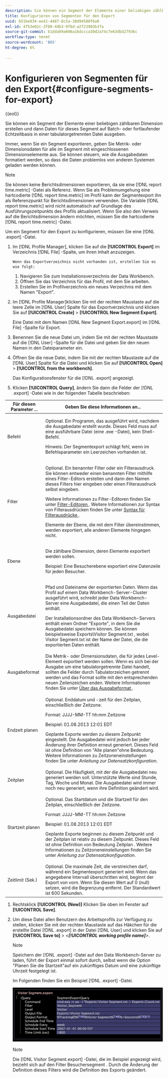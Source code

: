 ```yaml
---
description: Sie können ein Segment der Elemente einer beliebigen zählbaren Dimension erstellen und dann Daten für dieses Segment auf Batch- oder fortlaufender Echtzeitbasis in einer tabulatorgetrennten Datei ausgeben.
title: Konfigurieren von Segmenten für den Export
uuid: 651be834-ee41-4487-8c5a-30d94580f6a0
exl-id: 4f53e02c-3f00-44b3-9f6d-a2f23903b3fa
source-git-commit: b1dda69a606a16dccca30d2a74c7e63dbd27936c
workflow-type: tm+mt
source-wordcount: '865'
ht-degree: 6%

---
```


# Konfigurieren von Segmenten für den Export{#configure-segments-for-export}

{{eol}}

Sie können ein Segment der Elemente einer beliebigen zählbaren Dimension erstellen und dann Daten für dieses Segment auf Batch- oder fortlaufender Echtzeitbasis in einer tabulatorgetrennten Datei ausgeben.

Immer, wenn Sie ein Segment exportieren, geben Sie Metrik- oder Dimensionsdaten für alle im Segment mit eingeschlossenen Dimensionselemente aus. Sie können steuern, wie die Ausgabedaten formatiert werden, so dass die Daten problemlos von anderen Systemen geladen werden können.

>[!NOTE]
>
>Sie können keine Berichtsdimensionen exportieren, da sie eine [!DNL report time.metric] -Datei als Referenz. Wenn Sie als Problemumgehung eine hartcodierte [!DNL report time.metric] im Profil kann der Segmentexport ihn als Referenzpunkt für Berichtsdimensionen verwenden. Die Variable [!DNL report time.metric] wird nicht automatisch auf Grundlage des Ausführungszeitpunkts des Profils aktualisiert. Wenn Sie also den Verweis auf die Berichtsdimension ändern möchten, müssen Sie die hartcodierte [!DNL report time.metric] -Datei.

Um ein Segment für den Export zu konfigurieren, müssen Sie eine [!DNL .export] -Datei.

1. Im [!DNL Profile Manager], klicken Sie auf die **[!UICONTROL Export]** im Verzeichnis [!DNL File] -Spalte, um ihren Inhalt anzuzeigen.

       Wenn das Exportverzeichnis nicht vorhanden ist, erstellen Sie es wie folgt:
   
   1. Navigieren Sie zum Installationsverzeichnis der Data Workbench.
   1. Öffnen Sie das Verzeichnis für das Profil, mit dem Sie arbeiten.
   1. Erstellen Sie im Profilverzeichnis ein neues Verzeichnis mit dem Namen &quot;Export&quot;.

1. Im [!DNL Profile Manager]klicken Sie mit der rechten Maustaste auf die leere Zelle im [!DNL User] Spalte für das Exportverzeichnis und klicken Sie auf **[!UICONTROL Create]** > **[!UICONTROL New Segment Export]**.

   Eine Datei mit dem Namen [!DNL New Segment Export.export] im [!DNL File] -Spalte für Export.

1. Benennen Sie die neue Datei um, indem Sie mit der rechten Maustaste auf die [!DNL User] -Spalte für die Datei und geben Sie den neuen Namen in den Dateiparameter ein.
1. Öffnen Sie die neue Datei, indem Sie mit der rechten Maustaste auf die [!DNL User] Spalte für die Datei und klicken Sie auf **[!UICONTROL Open]** > **[!UICONTROL from the workbench]**.

   Das Konfigurationsfenster für die [!DNL .export] angezeigt.

1. Klicken **[!UICONTROL Query]**, ändern Sie dann die Felder der [!DNL .export] -Datei wie in der folgenden Tabelle beschrieben:

<table id="table_C2EC8FCD3FA04DE78D2CADFA3F7FD8E3"> 
 <thead> 
  <tr> 
   <th colname="col1" class="entry"> Für diesen Parameter ... </th> 
   <th colname="col2" class="entry"> Geben Sie diese Informationen an... </th> 
  </tr> 
 </thead>
 <tbody> 
  <tr> 
   <td colname="col1"> Befehl </td> 
   <td colname="col2"> <p>Optional. Ein Programm, das ausgeführt wird, nachdem die Ausgabedatei erstellt wurde. Dieses Feld muss auf eine ausführbare Datei (eine <span class="filepath"> .exe </span> -Datei), kein Shell-Befehl. </p> <p>Hinweis: Der Segmentexport schlägt fehl, wenn im Befehlsparameter ein Leerzeichen vorhanden ist. </p> </td> 
  </tr> 
  <tr> 
   <td colname="col1"> Filter </td> 
   <td colname="col2"> <p>Optional. Ein benannter Filter oder ein Filterausdruck. Sie können entweder einen benannten Filter mithilfe eines Filter-Editors erstellen und dann den Namen dieses Filters hier eingeben oder einen Filterausdruck selbst eingeben. </p> <p>Weitere Informationen zu Filter-Editoren finden Sie unter <a href="../../../home/c-get-started/c-analysis-vis/c-filter-editors/c-filter-editors.md#concept-2f343ecbed8240f18b0c1f1eccef11e3"> Filter-Editoren </a>. Weitere Informationen zur Syntax von Filterausdrücken finden Sie unter <a href="../../../home/c-get-started/c-qry-lang-syntx/c-syntx-fltr-exp.md#concept-72f2563f809747a2a3cff7ec72462a15"> Syntax für Filterausdrücke </a>. </p> <p>Elemente der Ebene, die mit dem Filter übereinstimmen, werden exportiert, alle anderen Elemente hingegen nicht. </p> </td> 
  </tr> 
  <tr> 
   <td colname="col1"> Ebene </td> 
   <td colname="col2"> <p>Die zählbare Dimension, deren Elemente exportiert werden sollen. </p> <p>Beispiel: Eine Besucherebene exportiert eine Datenzeile für jeden Besucher. </p> </td> 
  </tr> 
  <tr> 
   <td colname="col1"> Ausgabedatei </td> 
   <td colname="col2"> <p>Pfad und Dateiname der exportierten Daten. Wenn das Profil auf einem Data Workbench-Server-Cluster ausgeführt wird, schreibt jeder Data Workbench-Server eine Ausgabedatei, die einen Teil der Daten enthält. </p> <p>Der Installationsordner des Data Workbench-Servers enthält einen Ordner "Exporte", in dem Sie die Ausgabedatei speichern können. Sie können beispielsweise <span class="filepath"> Exports\Visitor Segment.txt </span>, wobei <span class="filepath"> Visitor Segment.txt </span> ist der Name der Datei, die die exportierten Daten enthält. </p> </td> 
  </tr> 
  <tr> 
   <td colname="col1"> Ausgabeformat </td> 
   <td colname="col2"> Die Metrik- oder Dimensionsdaten, die für jedes Level-Element exportiert werden sollen. Wenn es sich bei der Ausgabe um eine tabulatorgetrennte Datei handelt, sollten die Felder durch Tabulatorzeichen getrennt werden und das Format sollte mit den entsprechenden neuen Zeilenzeichen enden. Weitere Informationen finden Sie unter <a href="../../../home/c-get-started/c-exp-data-seg-exp/c-abt-otpt-frmt.md#concept-ac7e24d1374a4b418365db7cc98c361e"> Über das Ausgabeformat </a>. </td> 
  </tr> 
  <tr> 
   <td colname="col1"> Endzeit planen </td> 
   <td colname="col2"> <p>Optional. Enddatum und -zeit für den Zeitplan, einschließlich der Zeitzone. </p> <p>Format: JJJJ-MM-TT hh:mm Zeitzone </p> <p>Beispiel: 01.08.2013 12:01 EDT </p> <p>Geplante Exporte werden zu diesem Zeitpunkt eingestellt. Die Ausgabedatei wird jedoch bei jeder Änderung ihrer Definition erneut generiert. Dieses Feld ist ohne Definition von "Alle planen"ohne Bedeutung. Weitere Informationen zu Zeitzoneneinstellungen finden Sie unter <i>Anleitung zur Datensatzkonfiguration</i>. </p> </td> 
  </tr> 
  <tr> 
   <td colname="col1"> Zeitplan </td> 
   <td colname="col2"> Optional. Die Häufigkeit, mit der die Ausgabedatei neu generiert werden soll. Unterstützte Werte sind Stunde, Tag, Woche und Monat. Die Ausgabedatei wird immer noch neu generiert, wenn ihre Definition geändert wird. </td> 
  </tr> 
  <tr> 
   <td colname="col1"> Startzeit planen </td> 
   <td colname="col2"> <p>Optional. Das Startdatum und die Startzeit für den Zeitplan, einschließlich der Zeitzone. </p> <p>Format: JJJJ-MM-TT hh:mm Zeitzone </p> <p>Beispiel: 01.08.2013 12:01 EDT </p> <p>Geplante Exporte beginnen zu diesem Zeitpunkt und der Zeitplan ist relativ zu diesem Zeitpunkt. Dieses Feld ist ohne Definition von Bedeutung <span class="wintitle"> Zeitplan </span>. Weitere Informationen zu Zeitzoneneinstellungen finden Sie unter <i>Anleitung zur Datensatzkonfiguration</i>. </p> </td> 
  </tr> 
  <tr> 
   <td colname="col1"> Zeitlimit (Sek.) </td> 
   <td colname="col2"> Optional. Die maximale Zeit, die verstreichen darf, während ein Segmentexport generiert wird. Wenn das angegebene Intervall überschritten wird, beginnt der Export von vorn. Wenn Sie diesen Wert auf 0 (null) setzen, wird die Begrenzung entfernt. Der Standardwert ist 600 Sekunden. </td> 
  </tr> 
 </tbody> 
</table>

1. Rechtsklick **[!UICONTROL (New)]** Klicken Sie oben im Fenster auf **[!UICONTROL Save]**.
1. Um diese Datei allen Benutzern des Arbeitsprofils zur Verfügung zu stellen, klicken Sie mit der rechten Maustaste auf das Häkchen für die erstellte Datei [!DNL .export] in der Datei [!DNL User] und klicken Sie auf **[!UICONTROL Save to]** > *&lt;**[!UICONTROL working profile name]**>*.

   >[!NOTE]
   >
   >Speichern der [!DNL .export] -Datei auf den Data Workbench-Server zu laden, führt der Export einmal sofort durch, selbst wenn die Option &quot;Planen Sie die Startzeit&quot;auf ein zukünftiges Datum und eine zukünftige Uhrzeit festgelegt ist.

   Im Folgenden finden Sie ein Beispiel [!DNL .export] -Datei.

   ![](assets/vis_Segment_Export_File.png)

   >[!NOTE]
   >
   >Die [!DNL Visitor Segment.export] -Datei, die im Beispiel angezeigt wird, bezieht sich auf den Filter Besuchersegment . Durch die Änderung der Definition dieses Filters wird die Definition des Exports geändert.
